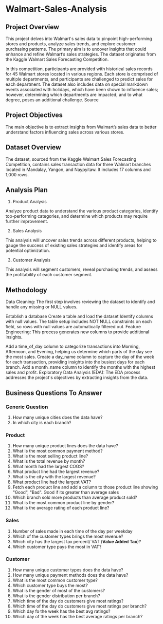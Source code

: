 # Walmart-Sales-Analysis


## Project Overview
This project delves into Walmart's sales data to pinpoint high-performing stores and products, analyze sales trends, and explore customer purchasing patterns. The primary aim is to uncover insights that could enhance and refine Walmart’s sales strategies. The dataset originates from the Kaggle Walmart Sales Forecasting Competition.

In this competition, participants are provided with historical sales records for 45 Walmart stores located in various regions. Each store is comprised of multiple departments, and participants are challenged to predict sales for each department. The dataset also includes data on special markdown events associated with holidays, which have been shown to influence sales; however, determining which departments are impacted, and to what degree, poses an additional challenge. Source

## Project Objectives
The main objective is to extract insights from Walmart’s sales data to better understand factors influencing sales across various stores.

## Dataset Overview
The dataset, sourced from the Kaggle Walmart Sales Forecasting Competition, contains sales transaction data for three Walmart branches located in Mandalay, Yangon, and Naypyitaw. It includes 17 columns and 1,000 rows.

## Analysis Plan
1. Product Analysis

Analyze product data to understand the various product categories, identify top-performing categories, and determine which products may require further improvement.

2. Sales Analysis

This analysis will uncover sales trends across different products, helping to gauge the success of existing sales strategies and identify areas for potential optimization.

3. Customer Analysis

This analysis will segment customers, reveal purchasing trends, and assess the profitability of each customer segment.

## Methodology
Data Cleaning: The first step involves reviewing the dataset to identify and handle any missing or NULL values.

Establish a database
Create a table and load the dataset
Identify columns with null values. The table setup includes NOT NULL constraints on each field, so rows with null values are automatically filtered out.
Feature Engineering: This process generates new columns to provide additional insights.

Add a time_of_day column to categorize transactions into Morning, Afternoon, and Evening, helping us determine which parts of the day see the most sales.
Create a day_name column to capture the day of the week for each transaction, providing insights into the busiest days for each branch.
Add a month_name column to identify the months with the highest sales and profit.
Exploratory Data Analysis (EDA): The EDA process addresses the project's objectives by extracting insights from the data.


## Business Questions To Answer

### Generic Question

1. How many unique cities does the data have?
2. In which city is each branch?

### Product

1. How many unique product lines does the data have?
2. What is the most common payment method?
3. What is the most selling product line?
4. What is the total revenue by month?
5. What month had the largest COGS?
6. What product line had the largest revenue?
5. What is the city with the largest revenue?
6. What product line had the largest VAT?
7. Fetch each product line and add a column to those product line showing "Good", "Bad". Good if its greater than average sales
8. Which branch sold more products than average product sold?
9. What is the most common product line by gender?
12. What is the average rating of each product line?

### Sales

1. Number of sales made in each time of the day per weekday
2. Which of the customer types brings the most revenue?
3. Which city has the largest tax percent/ VAT (**Value Added Tax**)?
4. Which customer type pays the most in VAT?

### Customer

1. How many unique customer types does the data have?
2. How many unique payment methods does the data have?
3. What is the most common customer type?
4. Which customer type buys the most?
5. What is the gender of most of the customers?
6. What is the gender distribution per branch?
7. Which time of the day do customers give most ratings?
8. Which time of the day do customers give most ratings per branch?
9. Which day fo the week has the best avg ratings?
10. Which day of the week has the best average ratings per branch?
